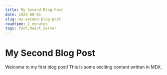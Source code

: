 ```yaml
---
title: My Second Blog Post
date: 2023-08-01
slug: my-second-blog-post 
readtime: 2 minutes
tags: Tech,React,Server
---
```


# My Second Blog Post

Welcome to my first blog post! This is some exciting content written in MDX.